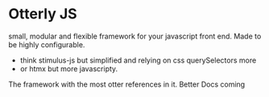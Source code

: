 # Otterly JS

small, modular and flexible framework for your javascript front end.
Made to be highly configurable.

- think stimulus-js but simplified and relying on css querySelectors more
- or htmx but more javascripty.

The framework with the most otter references in it. Better Docs coming
